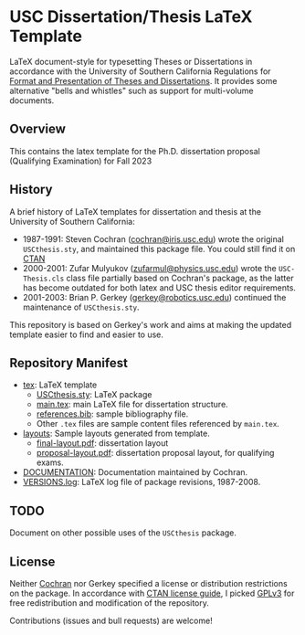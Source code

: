 # USC Dissertation/Thesis LaTeX Template

LaTeX document-style for typesetting Theses or Dissertations in accordance with the University of Southern California Regulations for [Format and Presentation of Theses and Dissertations](http://graduateschool.usc.edu/current-students/thesis-dissertation-submission/guidelines-for-format-and-presentation/).
It provides some alternative "bells and whistles" such as support for multi-volume documents.


## Overview

This contains the latex template for the Ph.D. dissertation proposal (Qualifying Examination) for Fall 2023

## History

A brief history of LaTeX templates for dissertation and thesis at the University of Southern California:

- 1987-1991: Steven Cochran (cochran@iris.usc.edu) wrote the original `USCthesis.sty`, and maintained this package file. You could still find it on [CTAN](https://www.ctan.org/pkg/uscthesis)
- 2000-2001: Zufar Mulyukov (zufarmul@physics.usc.edu) wrote the `USC-Thesis.cls` class file partially based on Cochran's package, as the latter has become outdated for both latex and USC thesis editor requirements.
- 2001-2003: Brian P. Gerkey (gerkey@robotics.usc.edu) continued the maintenance of `USCthesis.sty`.

This repository is based on Gerkey's work and aims at making the updated template easier to find and easier to use.

## Repository Manifest

- [tex](./tex): LaTeX template
  - [USCthesis.sty](tex/USCthesis.sty): LaTeX package
  - [main.tex](tex/main.tex): main LaTeX file for dissertation structure.
  - [references.bib](tex/references.bib): sample bibliography file.
  - Other `.tex` files are sample content files referenced by `main.tex`.
- [layouts](./layouts): Sample layouts generated from template.
  - [final-layout.pdf](layouts/final-layout.pdf): dissertation layout
  - [proposal-layout.pdf](layouts/proposal-layout.pdf): dissertation proposal layout, for qualifying exams.
- [DOCUMENTATION](DOCUMENTATION): Documentation maintained by Cochran.
- [VERSIONS.log](VERSIONS.log): LaTeX log file of package revisions, 1987-2008.

## TODO

Document on other possible uses of the `USCthesis` package.

## License

Neither [Cochran](https://www.ctan.org/pkg/uscthesis) nor Gerkey specified a license or dis­tribution restrictions on the package.
In accordance with [CTAN license guide](https://www.ctan.org/license), I picked [GPLv3](http://www.gnu.org/licenses/gpl-3.0.en.html) for free redistribution and modification of the repository.

Contributions (issues and bull requests) are welcome!
